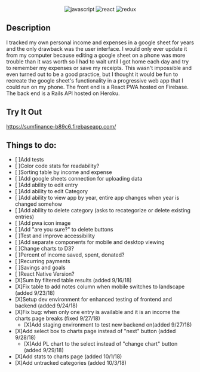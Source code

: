 <p align="center">
<img src="https://user-images.githubusercontent.com/36681963/46574152-56d1ac00-c96d-11e8-90ca-54e9047a0620.png" alt="javascript">
<img src="https://user-images.githubusercontent.com/36681963/46574153-5a653300-c96d-11e8-92be-113930d0a4e4.png" alt="react">
<img src="https://user-images.githubusercontent.com/36681963/46574151-520cf800-c96d-11e8-9753-3948f3f4508a.jpg" alt="redux">
</p>

## Description
I tracked my own personal income and expenses in a google sheet for years and the only drawback was the user interface. I would only ever update it from my computer because editing a google sheet on a phone was more trouble than it was worth so I had to wait until I got home each day and try to remember my expenses or save my receipts. This wasn't impossible and even turned out to be a good practice, but I thought it would be fun to recreate the google sheet's functionality in a progressive web app that I could run on my phone.  The front end is a React PWA hosted on Firebase.  The back end is a Rails API hosted on Heroku.

## Try It Out
<a href="https://sumfinance-b89c6.firebaseapp.com/" target="_blank">https://sumfinance-b89c6.firebaseapp.com/</a> 


## Things to do:
- [ ]Add tests
- [ ]Color code stats for readability?
- [ ]Sorting table by income and expense
- [ ]Add google sheets connection for uploading data
- [ ]Add ability to edit entry
- [ ]Add ability to edit Category
- [ ]Add ability to view app by year, entire app changes when year is changed somehow
- [ ]Add ability to delete category (asks to recategorize or delete existing entries)
- [ ]Add pwa icon image
- [ ]Add "are you sure?" to delete buttons
- [ ]Test and improve accessibility
- [ ]Add separate components for mobile and desktop viewing
- [ ]Change charts to D3?
- [ ]Percent of income saved, spent, donated?
- [ ]Recurring payments
- [ ]Savings and goals
- [ ]React Native Version?
- [X]Sum by filtered table results (added 9/16/18)
- [X]Fix table to add notes column when mobile switches to landscape (added 9/23/18)
- [X]Setup dev environment for enhanced testing of frontend and backend (added 9/24/18)
- [X]Fix bug: when only one entry is available and it is an income the charts page breaks (fixed 9/27/18)
  - [X]Add staging environment to test new backend on(added 9/27/18)
- [X]Add select box to charts page instead of "next" button (added 9/28/18)
  - [X]Add PL chart to the select instead of "change chart" button (added 9/29/18)
- [X]Add stats to charts page (added 10/1/18)
- [X]Add untracked categories (added 10/3/18)